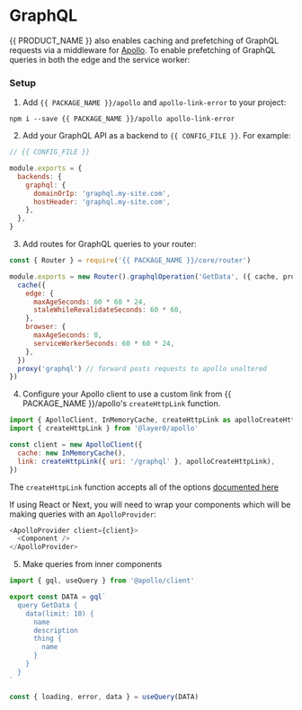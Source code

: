 # GraphQL

{{ PRODUCT_NAME }} also enables caching and prefetching of GraphQL requests via a middleware for [Apollo](https://www.apollographql.com/apollo-client). To enable prefetching of GraphQL queries in both the edge and the service worker:

### Setup

1. Add `{{ PACKAGE_NAME }}/apollo` and `apollo-link-error` to your project:

```
npm i --save {{ PACKAGE_NAME }}/apollo apollo-link-error
```

2. Add your GraphQL API as a backend to `{{ CONFIG_FILE }}`. For example:

```js
// {{ CONFIG_FILE }}

module.exports = {
  backends: {
    graphql: {
      domainOrIp: 'graphql.my-site.com',
      hostHeader: 'graphql.my-site.com',
    },
  },
}
```

3. Add routes for GraphQL queries to your router:

```js
const { Router } = require('{{ PACKAGE_NAME }}/core/router')

module.exports = new Router().graphqlOperation('GetData', ({ cache, proxy }) => {
  cache({
    edge: {
      maxAgeSeconds: 60 * 60 * 24,
      staleWhileRevalidateSeconds: 60 * 60,
    },
    browser: {
      maxAgeSeconds: 0,
      serviceWorkerSeconds: 60 * 60 * 24,
    },
  })
  proxy('graphql') // forward posts requests to apollo unaltered
})
```

4. Configure your Apollo client to use a custom link from {{ PACKAGE_NAME }}/apollo's `createHttpLink` function.

```js
import { ApolloClient, InMemoryCache, createHttpLink as apolloCreateHttpLink } from '@apollo/client'
import { createHttpLink } from '@layer0/apollo'

const client = new ApolloClient({
  cache: new InMemoryCache(),
  link: createHttpLink({ uri: '/graphql' }, apolloCreateHttpLink),
})
```

The `createHttpLink` function accepts all of the options [documented here](https://www.apollographql.com/docs/link/links/http/#options)

If using React or Next, you will need to wrap your components which will be making queries with an `ApolloProvider`:

```js
<ApolloProvider client={client}>
  <Component />
</ApolloProvider>
```

5. Make queries from inner components

```js
import { gql, useQuery } from '@apollo/client'

export const DATA = gql`
  query GetData {
    data(limit: 10) {
      name
      description
      thing {
        name
      }
    }
  }
`

const { loading, error, data } = useQuery(DATA)
```
